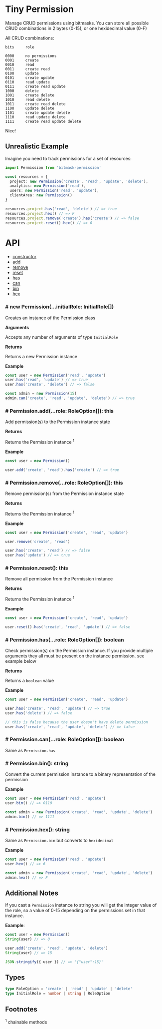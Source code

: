 # Tiny Permission

Manage CRUD permissions using bitmasks. You can store all possible CRUD combinations in 2 bytes (0-15), or one hexidecimal value (0-F)

All CRUD combinations:

```
bits     role

0000     no permissions
0001     create
0010     read
0011     create read
0100     update
0101     create update
0110     read update
0111     create read update
1000     delete
1001     create delete
1010     read delete
1011     create read delete
1100     update delete
1101     create update delete
1110     read update delete
1111     create read update delete
```

Nice!

## Unrealistic Example

Imagine you need to track permissions for a set of resources:

```ts
import Permission from 'bitmask-permission'

const resources = {
  project: new Permission('create', 'read', 'update', 'delete'),
  analytics: new Permission('read'),
  users: new Permission('read', 'update'),
  clientArea: new Permission()
}

resources.project.has('read', 'delete') // => true
resources.project.hex() // => F
resources.project.remove('create').has('create') // => false
resources.project.reset().hex() // => 0
```

# API

- [constructor](#-new-permissioninitialrole-initialrole)
- [add](#-permissionaddrole-roleoption-this)
- [remove](#-permissionremoverole-roleoption-this#-permissionaddrole-roleoption-this)
- [reset](#-permissionreset-this)
- [has](#-permissionhasrole-roleoption-boolean)
- [can](#-permissioncanrole-roleoption-boolean)
- [bin](#-permissionbin-string)
- [hex](#-permissionhex-string)

### # new Permission(...initialRole: InitialRole[])

Creates an instance of the Permission class

**Arguments**

Accepts any number of arguments of type `InitialRole`

**Returns**

Returns a new Permission instance

**Example**

```ts
const user = new Permission('read', 'update')
user.has('read', 'update') // => true
user.has('create', 'delete') // => false

const admin = new Permission(15)
admin.can('create', 'read', 'update', 'delete') // => true
```

### # Permission.add(...role: RoleOption[]): this

Add permission(s) to the Permission instance state

**Returns**

Returns the Permission instance <sup>1</sup>

**Example**

```ts
const user = new Permission()

user.add('create', 'read').has('create') // => true
```

### # Permission.remove(...role: RoleOption[]): this

Remove permission(s) from the Permission instance state

**Returns**

Returns the Permission instance <sup>1</sup>

**Example**

```ts
const user = new Permission('create', 'read', 'update')

user.remove('create', 'read')

user.has('create', 'read') // => false
user.has('update') // => true
```

### # Permission.reset(): this

Remove all permission from the Permission instance

**Returns**

Returns the Permission instance <sup>1</sup>

**Example**

```ts
const user = new Permission('create', 'read', 'update')

user.reset().has('create', 'read', 'update') // => false
```

### # Permission.has(...role: RoleOption[]): boolean

Check permission(s) on the Permission instance. If you provide multiple arguments they all must be present on the instance permission. see example below

**Returns**

Returns a `boolean` value

**Example**

```ts
const user = new Permission('create', 'read', 'update')

user.has('create', 'read', 'update') // => true
user.has('delete') // => false

// this is false because the user doesn't have delete permission
user.has('create', 'read', 'update', 'delete') // => false
```

### # Permission.can(...role: RoleOption[]): boolean

Same as `Permission.has`

### # Permission.bin(): string

Convert the current permission instance to a binary representation of the permission

**Example**

```ts
const user = new Permission('read', 'update')
user.bin() // => 0110

const admin = new Permission('create', 'read', 'update', 'delete')
admin.bin() // => 1111
```

### # Permission.hex(): string

Same as `Permission.bin` but converts to `hexidecimal`

**Example**

```ts
const user = new Permission('read', 'update')
user.hex() // => 6

const admin = new Permission('create', 'read', 'update', 'delete')
admin.hex() // => F
```

## Additional Notes

If you cast a `Permission` instance to string you will get the integer value of the role, so a value of 0-15 depending on the permissions set in that instance.

**Example**:

```ts
const user = new Permission()
String(user) // => 0

user.add('create', 'read', 'update', 'delete')
String(user) // => 15

JSON.stringify({ user }) // => '{"user":15}'
```

## Types

```ts
type RoleOption = 'create' | 'read' | 'update' | 'delete'
type InitialRole = number | string | RoleOption
```

## Footnotes

<sup>1</sup> chainable methods
